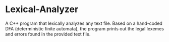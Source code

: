 Lexical-Analyzer
================

A C++ program that lexically analyzes any text file. Based on a hand-coded DFA (deterministic finite automata), the program prints out the legal lexemes and errors found in the provided text file.
